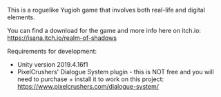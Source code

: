 This is a roguelike Yugioh game that involves both real-life and digital elements.

You can find a download for the game and more info here on itch.io: https://isana.itch.io/realm-of-shadows

Requirements for development:
- Unity version 2019.4.16f1
- PixelCrushers' Dialogue System plugin - this is NOT free and you will need to purchase + install it to work on this project: https://www.pixelcrushers.com/dialogue-system/
